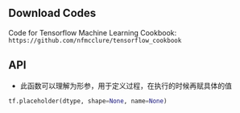 Download Codes
--------------

Code for Tensorflow Machine Learning Cookbook:
`https://github.com/nfmcclure/tensorflow_cookbook`


API
---

- 此函数可以理解为形参，用于定义过程，在执行的时候再赋具体的值
```python
tf.placeholder(dtype, shape=None, name=None)
```
